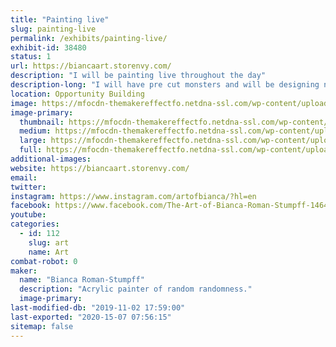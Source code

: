 ```yaml
---
title: "Painting live"
slug: painting-live
permalink: /exhibits/painting-live/
exhibit-id: 38480
status: 1
url: https://biancaart.storenvy.com/
description: "I will be painting live throughout the day"
description-long: "I will have pre cut monsters and will be designing new ones on the spot while painting them live."
location: Opportunity Building
image: https://mfocdn-themakereffectfo.netdna-ssl.com/wp-content/uploads/2017/07/monsters-1013x1024.jpg
image-primary:
  thumbnail: https://mfocdn-themakereffectfo.netdna-ssl.com/wp-content/uploads/2017/07/monsters-150x150.jpg
  medium: https://mfocdn-themakereffectfo.netdna-ssl.com/wp-content/uploads/2017/07/monsters-297x300.jpg
  large: https://mfocdn-themakereffectfo.netdna-ssl.com/wp-content/uploads/2017/07/monsters-1013x1024.jpg
  full: https://mfocdn-themakereffectfo.netdna-ssl.com/wp-content/uploads/2017/07/monsters.jpg
additional-images:
website: https://biancaart.storenvy.com/
email: 
twitter: 
instagram: https://www.instagram.com/artofbianca/?hl=en
facebook: https://www.facebook.com/The-Art-of-Bianca-Roman-Stumpff-146457122073350/
youtube: 
categories:
  - id: 112
    slug: art
    name: Art
combat-robot: 0
maker:
  name: "Bianca Roman-Stumpff"
  description: "Acrylic painter of random randomness."
  image-primary: 
last-modified-db: "2019-11-02 17:59:00"
last-exported: "2020-15-07 07:56:15"
sitemap: false
---
```

